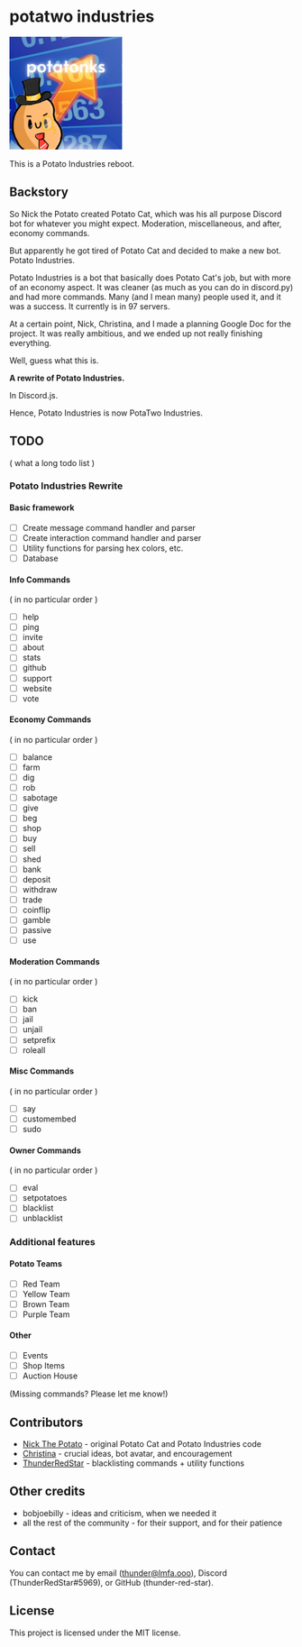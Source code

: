# potatwo industries
<img src="src/assets/potatwo.png" alt="potatwo industries" width="200" height="200">

This is a Potato Industries reboot.
## Backstory
So Nick the Potato created Potato Cat, which was his all purpose Discord bot for whatever you might expect. Moderation, miscellaneous, and after, economy commands.

But apparently he got tired of Potato Cat and decided to make a new bot. Potato Industries.

Potato Industries is a bot that basically does Potato Cat's job, but with more of an economy aspect. It was cleaner (as much as you can do in discord.py) and had more commands. Many (and I mean many) people used it, and it was a success. It currently is in 97 servers.

At a certain point, Nick, Christina, and I made a planning Google Doc for the project. It was really ambitious, and we ended up not really finishing everything. 

Well, guess what this is.

**A rewrite of Potato Industries.**

In Discord.js. 

Hence, Potato Industries is now PotaTwo Industries.

## TODO
( what a long todo list )
### Potato Industries Rewrite
#### Basic framework
- [ ] Create message command handler and parser
- [ ] Create interaction command handler and parser
- [ ] Utility functions for parsing hex colors, etc.
- [ ] Database
#### Info Commands
( in no particular order )
- [ ] help
- [ ] ping
- [ ] invite
- [ ] about
- [ ] stats
- [ ] github
- [ ] support
- [ ] website
- [ ] vote
#### Economy Commands
( in no particular order )
- [ ] balance
- [ ] farm
- [ ] dig
- [ ] rob
- [ ] sabotage
- [ ] give
- [ ] beg
- [ ] shop
- [ ] buy
- [ ] sell
- [ ] shed
- [ ] bank
- [ ] deposit
- [ ] withdraw
- [ ] trade
- [ ] coinflip
- [ ] gamble
- [ ] passive
- [ ] use
#### Moderation Commands
( in no particular order )
- [ ] kick
- [ ] ban
- [ ] jail
- [ ] unjail
- [ ] setprefix
- [ ] roleall
#### Misc Commands
( in no particular order )
- [ ] say
- [ ] customembed
- [ ] sudo
#### Owner Commands
( in no particular order )
- [ ] eval
- [ ] setpotatoes
- [ ] blacklist
- [ ] unblacklist
### Additional features
#### Potato Teams
- [ ] Red Team
- [ ] Yellow Team
- [ ] Brown Team
- [ ] Purple Team
#### Other
- [ ] Events
- [ ] Shop Items
- [ ] Auction House

(Missing commands? Please let me know!)

## Contributors
* [Nick The Potato](https://www.youtube.com/c/NickThePotato) - original Potato Cat and Potato Industries code
* [Christina](https://www.youtube.com/channel/UCyqxWSc76QZsFoy9VZv0U8A) - crucial ideas, bot avatar, and encouragement
* [ThunderRedStar](https://github.com/thunder-red-star) - blacklisting commands + utility functions

## Other credits
* bobjoebilly - ideas and criticism, when we needed it
* all the rest of the community - for their support, and for their patience

## Contact
You can contact me by email (thunder@lmfa.ooo), Discord (ThunderRedStar#5969), or GitHub (thunder-red-star).

## License
This project is licensed under the MIT license.